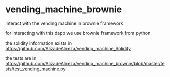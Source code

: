 # vending_machine_brownie
interact with the vending machine in brownie framework


for interacting with this dapp we use brownie framework from python.

the solidity information exists in https://github.com/AlizadeAlireza/vending_machine_Solidity 

the tests are in https://github.com/AlizadeAlireza/vending_machine_brownie/blob/master/tests/test_vending_machine.py
